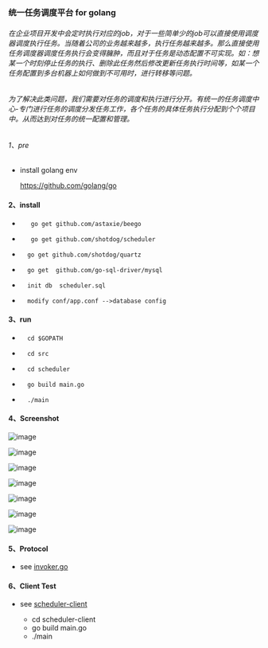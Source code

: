 ###  统一任务调度平台 for golang
###### 在企业项目开发中会定时执行对应的job，对于一些简单少的job可以直接使用调度器调度执行任务。当随着公司的业务越来越多，执行任务越来越多。那么直接使用任务调度器调度任务执行会变得臃肿，而且对于任务是动态配置不可实现。如：想某一个时刻停止任务的执行、删除此任务然后修改更新任务执行时间等，如某一个任务配置到多台机器上如何做到不可用时，进行转移等问题。

###### 为了解决此类问题，我们需要对任务的调度和执行进行分开。有统一的任务调度中心-专门进行任务的调度分发任务工作，各个任务的具体任务执行分配到个个项目中。从而达到对任务的统一配置和管理。


###### 1、pre
* install golang env

  https://github.com/golang/go

#### 2、install  



*        go get github.com/astaxie/beego

*        go get github.com/shotdog/scheduler

*       go get github.com/shotdog/quartz

*       go get  github.com/go-sql-driver/mysql
*       init db  scheduler.sql
*       modify conf/app.conf -->database config


#### 3、run

*       cd $GOPATH
*       cd src
*       cd scheduler
*       go build main.go
*       ./main


#### 4、Screenshot

![image](https://github.com/shotdog/scheduler/raw/master/screenshot/1.png)

![image](https://github.com/shotdog/scheduler/raw/master/screenshot/2.png)

![image](https://github.com/shotdog/scheduler/raw/master/screenshot/3.png)

![image](https://github.com/shotdog/scheduler/raw/master/screenshot/4.png)

![image](https://github.com/shotdog/scheduler/raw/master/screenshot/5.png)

![image](https://github.com/shotdog/scheduler/raw/master/screenshot/6.png)

![image](https://github.com/shotdog/scheduler/raw/master/screenshot/7.png)

#### 5、Protocol
* see [invoker.go](https://github.com/shotdog/scheduler/blob/master/invoker/invoker.go)

#### 6、Client Test

* see [scheduler-client](https://github.com/shotdog/scheduler-client)

   * cd scheduler-client
   * go build main.go
   * ./main
